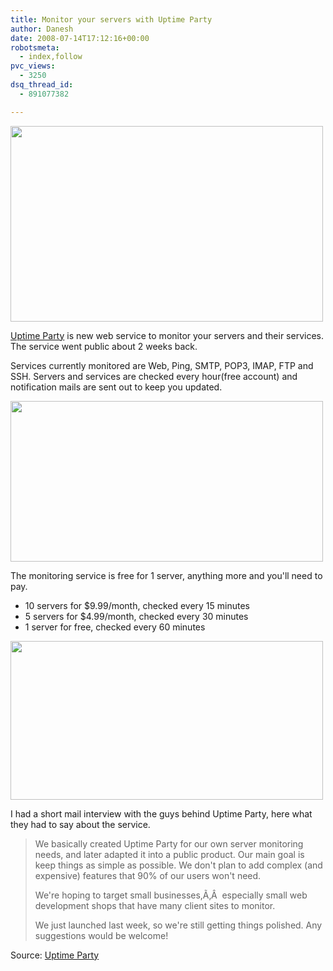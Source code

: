 ```yaml
---
title: Monitor your servers with Uptime Party
author: Danesh
date: 2008-07-14T17:12:16+00:00
robotsmeta:
  - index,follow
pvc_views:
  - 3250
dsq_thread_id:
  - 891077382

---
```

[<img loading="lazy" class="alignnone size-medium wp-image-671" title="uptimeparty" src="/wp-content/uploads/2008/07/uptimeparty.png" alt="" width="500" height="313" />][1]

[Uptime Party][2] is new web service to monitor your servers and their services. The service went public about 2 weeks back.

Services currently monitored are Web, Ping, SMTP, POP3, IMAP, FTP and SSH. Servers and services are checked every hour(free account) and notification mails are sent out to keep you updated.

<!--more-->

[<img loading="lazy" class="alignnone size-medium wp-image-673" title="uptimeparty2" src="/wp-content/uploads/2008/07/uptimeparty2.png" alt="" width="500" height="257" />][3]

The monitoring service is free for 1 server, anything more and you'll need to pay.

  * 10 servers for $9.99/month, checked every 15 minutes
  * 5 servers for $4.99/month, checked every 30 minutes
  * 1 server for free, checked every 60 minutes

[<img loading="lazy" class="alignnone size-medium wp-image-672" title="uptimeparty1" src="/wp-content/uploads/2008/07/uptimeparty1.png" alt="" width="500" height="254" />][4]

I had a short mail interview with the guys behind Uptime Party, here what they had to say about the service.

> We basically created Uptime Party for our own server monitoring needs, and later adapted it into a public product. Our main goal is keep things as simple as possible. We don't plan to add complex (and expensive) features that 90% of our users won't need.
> 
> We're hoping to target small businesses,Ã‚Â  especially small web development shops that have many client sites to monitor.
> 
> We just launched last week, so we're still getting things polished. Any suggestions would be welcome!

Source: [Uptime Party][2]

 [1]: /wp-content/uploads/2008/07/uptimeparty.png
 [2]: http://www.uptimeparty.com
 [3]: /wp-content/uploads/2008/07/uptimeparty2.png
 [4]: /wp-content/uploads/2008/07/uptimeparty1.png